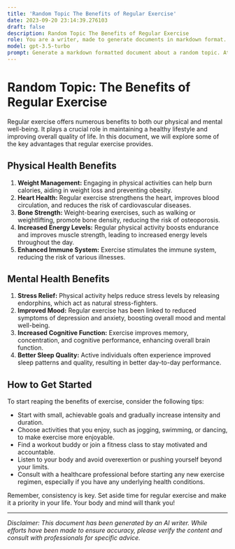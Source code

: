 ```yaml
---
title: 'Random Topic The Benefits of Regular Exercise'
date: 2023-09-20 23:14:39.276103
draft: false
description: Random Topic The Benefits of Regular Exercise
role: You are a writer, made to generate documents in markdown format. It is very important that all of the documents you generate are in valid markdown format.
model: gpt-3.5-turbo
prompt: Generate a markdown formatted document about a random topic. At the bottom, include a disclaimer explaining that the document was generated by you. The first line of the document should be the title. Make sure that the entire document is in proper markdown format, using a mix of various tags to make the document visually appealing.
---
```


# Random Topic: The Benefits of Regular Exercise

Regular exercise offers numerous benefits to both our physical and mental well-being. It plays a crucial role in maintaining a healthy lifestyle and improving overall quality of life. In this document, we will explore some of the key advantages that regular exercise provides.

## Physical Health Benefits

1. **Weight Management:** Engaging in physical activities can help burn calories, aiding in weight loss and preventing obesity.
2. **Heart Health:** Regular exercise strengthens the heart, improves blood circulation, and reduces the risk of cardiovascular diseases.
3. **Bone Strength:** Weight-bearing exercises, such as walking or weightlifting, promote bone density, reducing the risk of osteoporosis.
4. **Increased Energy Levels:** Regular physical activity boosts endurance and improves muscle strength, leading to increased energy levels throughout the day.
5. **Enhanced Immune System:** Exercise stimulates the immune system, reducing the risk of various illnesses.

## Mental Health Benefits

1. **Stress Relief:** Physical activity helps reduce stress levels by releasing endorphins, which act as natural stress-fighters.
2. **Improved Mood:** Regular exercise has been linked to reduced symptoms of depression and anxiety, boosting overall mood and mental well-being.
3. **Increased Cognitive Function:** Exercise improves memory, concentration, and cognitive performance, enhancing overall brain function.
4. **Better Sleep Quality:** Active individuals often experience improved sleep patterns and quality, resulting in better day-to-day performance.

## How to Get Started

To start reaping the benefits of exercise, consider the following tips:

- Start with small, achievable goals and gradually increase intensity and duration.
- Choose activities that you enjoy, such as jogging, swimming, or dancing, to make exercise more enjoyable.
- Find a workout buddy or join a fitness class to stay motivated and accountable.
- Listen to your body and avoid overexertion or pushing yourself beyond your limits.
- Consult with a healthcare professional before starting any new exercise regimen, especially if you have any underlying health conditions.

Remember, consistency is key. Set aside time for regular exercise and make it a priority in your life. Your body and mind will thank you!

---

*Disclaimer: This document has been generated by an AI writer. While efforts have been made to ensure accuracy, please verify the content and consult with professionals for specific advice.*